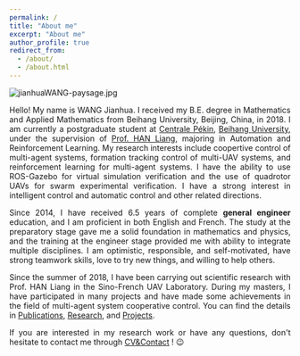 ```yaml
---
permalink: /
title: "About me"
excerpt: "About me"
author_profile: true
redirect_from: 
  - /about/
  - /about.html
---
```


<img src="https://jianhua-WANG-BUAA.github.io/images/jianhuaWANG-paysage.jpg" alt="jianhuaWANG-paysage.jpg" border="0" />

<!-- Hello! My name is WANG Jianhua. I have received my B.E. degree in Mathematics and Applied Mathematics from Beihang University, Beijing, China, in 2018. I am currently a postgraduate student at [Centrale Pékin](http://ecpknen.buaa.edu.cn/), [Beihang University](https://ev.buaa.edu.cn/), under the supervision of [Prof. HAN Liang](https://www.hanliang.pro/), majoring in Automation and Reinforcement Learning.
My research interests include coopertive control of multi-agent systems, formation tracking control of multi-UAV systems, and reinforcement learning for multi-agent systems. -->

<p style="text-align:justify; text-justify:inter-ideograph;">
Hello! My name is WANG Jianhua. I received my B.E. degree in Mathematics and Applied Mathematics from Beihang University, Beijing, China, in 2018. I am currently a postgraduate student at <a href="http://ecpknen.buaa.edu.cn/">Centrale Pékin</a>, <a href="https://ev.buaa.edu.cn/">Beihang University</a>, under the supervision of <a href="https://www.hanliang.pro/">Prof. HAN Liang</a>, majoring in Automation and Reinforcement Learning.
My research interests include coopertive control of multi-agent systems, formation tracking control of multi-UAV systems, and reinforcement learning for multi-agent systems. I have the ability to use ROS-Gazebo for virtual simulation verification and the use of quadrotor UAVs for swarm experimental verification. I have a strong interest in intelligent control and automatic control and other related directions.
</p>

<!-- 从2014年至今，我接受了6.5年的完整通用工程师培养，精通英法双语。预科阶段的学习让我具有扎实的数学物理基础，工程师阶段的训练使我具备了多学科交叉融合能力。 -->

<!-- 本人乐观向上、工作认真负责、自我驱动力强，具备较强的团队协作能力、热爱尝试新事物、并乐于助人。 -->

<p style="text-align:justify; text-justify:inter-ideograph;">
Since 2014, I have received 6.5 years of complete <b>general engineer</b> education, and I am proficient in both English and French. The study at the preparatory stage gave me a solid foundation in mathematics and physics, and the training at the engineer stage provided me with ability to integrate multiple disciplines. I am optimistic, responsible, and self-motivated, have strong teamwork skills, love to try new things, and willing to help others.  
</p>

<p style="text-align:justify; text-justify:inter-ideograph;">
Since the summer of 2018, I have been carrying out scientific research with Prof. HAN Liang in the Sino-French UAV Laboratory. During my masters, I have participated in many projects and have made some achievements in the field of multi-agent system cooperative control. You can find the details in <a href="https://jianhua-wang-buaa.github.io/Publications/">Publications</a>, <a href="https://jianhua-wang-buaa.github.io/Publications/">Research</a>, and <a href="https://jianhua-wang-buaa.github.io/Publications/">Projects</a>.
</p>

<!-- My research fields mainly include cooperative control of multi-agent systems and formation tracking control of multi-UAV systems.  -->


<p style="text-align:justify; text-justify:inter-ideograph;">
If you are interested in my research work or have any questions, don't hesitate to contact me through <a href="https://jianhua-wang-buaa.github.io/cv/">CV&Contact</a> ! 😉
</p>


